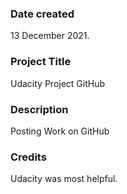 
### Date created
13 December 2021.

### Project Title
Udacity Project GitHub

### Description
Posting Work on GitHub

### Credits
Udacity was most helpful.

